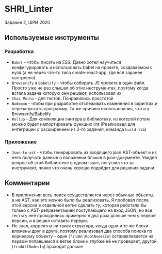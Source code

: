 # SHRI_Linter
Задание 2, ШРИ 2020

## Используемые инструменты

### Разработка
- `Babel` - чтобы писать на ES6. Давно хотел научиться конфигурировать и использовать babel на проекте, создаваемом с нуля (а не через что-то типа create-react-app, где всё заранее настроено)
- `Browserify` и `Babelify` - чтобы собирать JS проекта в один файл. Просто уже не раз слышал об этих инструментах, поэтому когда встала задача которую они решают, использовал их
- `Chai`, `Mocha` - для тестов. Понравились простотой
- `Nodemon` - чтобы при разработке отслеживать изменения в скриптах и перезапускать программу. Та же причина использования, что и у Browserify/Babelify
- `Rollup` - Для компиляции линтера в библиотеку, из которой потом можно будет импортировать функцию lint (Реализовал для интеграции с расширением из 3-го задания, команда `build-lib`) 

### Приложение
- `Json-to-ast` - чтобы генерировать из входящего json AST-объект и из него получать данные о положении блоков в json-документе. Увидел вопрос об этой библиотеке в одном issue, погуглил что за инструмент, понял что очень хорошо подойдет для решения задачи

## Комментарии
- В приложении весь поиск осуществляется через обычные объекты, а не AST, как это можно было бы реализовать. Я пробовал после этой версии в отдельной ветке сделать ту, которая работала бы только с AST-репрезентацией поступающего на вход JSON, но все тесты у неё проходились примерно в два раза дольше чем у первой версии, и я решил оставить первую.
- Не знал, корректна ли такая структура, когда одни и те же блоки вложены друг в друга, поэтому реализовал два способа поиска по корневому объекту - один (`findAllRootNodesIn`) останавливается на первом попавшемся в ветке блоке и глубже её не проверяет, другой (`findAllNodesIn`) проходит дальше